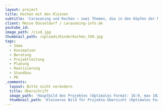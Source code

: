 ```yaml
---
layout: project
title: Kochen mit den Kleinen
subtitle: 'Caravaning und Kochen – zwei Themen, die in den Köpfen der Menschen miteinander verbunden sind. Aber was sagen eigentlich die Kleinen dazu? Um der ganzen Familie Tipps & Tricks für das gesunde, schnelle Kochen auf Ihrer Reise zu vermitteln wurde ein Aktionsstand konzipiert und gebaut, auf dem an jedem Messetag stündlich wechselnde TV-Köche ihr Wissen vermittelten. Nicht nur den Interessierten auf Bühne und Tribüne – über eine Live-Schaltung ließ sich die Aktion flächendeckend auf der ganzen Messe verfolgen. Nachmittags aber standen die Kleinen im Rampenlicht. Durchschnittlich 500 Kinder am Tag hatten Spaß beim Lernen, Ausprobieren und vor allem – Naschen.'
client: Messe Düsseldorf / caravaning-info.de
youtube_id: 
image_path: /civd.jpg
thumbnail_path: /uploads/Kinderkochen_350.jpg
tags:
  - Idee
  - Konzeption
  - Beratung
  - Projektleitung
  - Planung
  - Realisierung
  - Standbau
  - PR
_comments:
  layout: Bitte nicht verändern
  title: Überschrift
  image_path: 'Hauptbild des Projektes (Optimales Format: 16:9, max 1024px breite)'
  thumbnail_path: 'Kleineres Bild für Projekte-Übersicht (Optimales Format: 4:3, max 1024px breite)'
---
```



